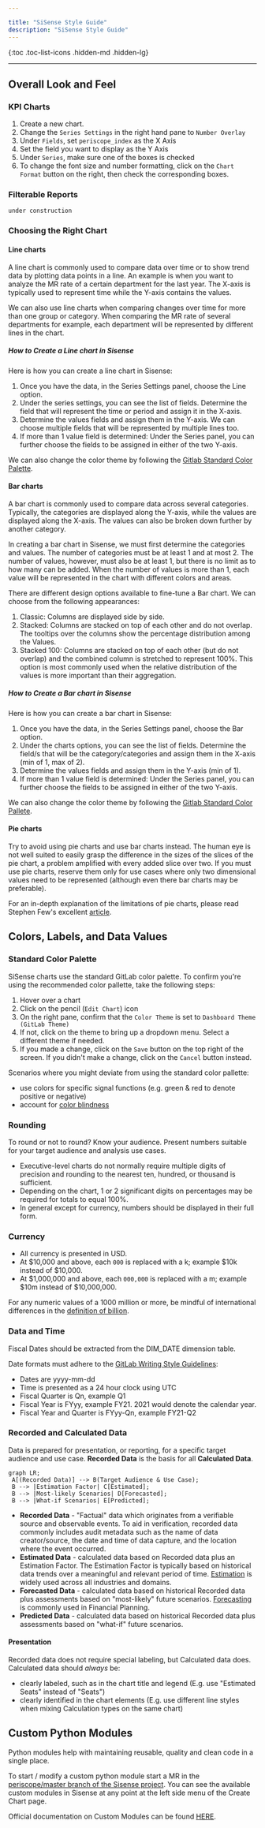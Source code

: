 ```yaml
---

title: "SiSense Style Guide"
description: "SiSense Style Guide"
---
```






{:toc .toc-list-icons .hidden-md .hidden-lg}

---

## Overall Look and Feel

### KPI Charts

1. Create a new chart.
1. Change the `Series Settings` in the right hand pane to `Number Overlay`
1. Under `Fields`, set `periscope_index` as the X Axis
1. Set the field you want to display as the Y Axis
1. Under `Series`, make sure one of the boxes is checked
1. To change the font size and number formatting, click on the `Chart Format` button on the right, then check the corresponding boxes.

### Filterable Reports

`under construction`

### Choosing the Right Chart

#### Line charts

A line chart is commonly used to compare data over time or to show trend data by plotting data points in a line. An example is when you want to analyze the MR rate of a certain department for the last year. The X-axis is typically used to represent time while the Y-axis contains the values.

We can also use line charts when comparing changes over time for more than one group or category. When comparing the MR rate of several departments for example, each department will be represented by different lines in the chart.

##### How to Create a Line chart in Sisense

Here is how you can create a line chart in Sisense:

1. Once you have the data, in the Series Settings panel, choose the Line option.
2. Under the series settings, you can see the list of fields. Determine the field that will represent the time or period and assign it in the X-axis.
3. Determine the values fields and assign them in the Y-axis. We can choose multiple fields that will be represented by multiple lines too.
4. If more than 1 value field is determined: Under the Series panel, you can further choose the fields to be assigned in either of the two Y-axis.

We can also change the color theme by following the [Gitlab Standard Color Palette](https://about.gitlab.com/handbook/business-technology/data-team/platform/sisense-style-guide/#standard-color-pallete).

#### Bar charts

A bar chart is commonly used to compare data across several categories. Typically, the categories are displayed along the Y-axis, while the values are displayed along the X-axis. The values can also be broken down further by another category.

In creating a bar chart in Sisense, we must first determine the categories and values. The number of categories must be at least 1 and at most 2. The number of values, however, must also be at least 1, but there is no limit as to how many can be added. When the number of values is more than 1, each value will be represented in the chart with different colors and areas.

There are different design options available to fine-tune a Bar chart. We can choose from the following appearances:
1. Classic: Columns are displayed side by side.
2. Stacked: Columns are stacked on top of each other and do not overlap. The tooltips over the columns show the percentage distribution among the Values.
3. Stacked 100: Columns are stacked on top of each other (but do not overlap) and the combined column is stretched to represent 100%. This option is most commonly used when the relative distribution of the values is more important than their aggregation.

##### How to Create a Bar chart in Sisense

Here is how you can create a bar chart in Sisense:

1. Once you have the data, in the Series Settings panel, choose the Bar option.
2. Under the charts options, you can see the list of fields. Determine the field/s that will be the category/categories and assign them in the X-axis (min of 1, max of 2).
3. Determine the values fields and assign them in the Y-axis (min of 1).
4. If more than 1 value field is determined: Under the Series panel, you can further choose the fields to be assigned in either of the two Y-axis.

We can also change the color theme by following the [Gitlab Standard Color Pallete](https://about.gitlab.com/handbook/business-technology/data-team/platform/sisense-style-guide/#standard-color-pallete).

#### Pie charts

Try to avoid using pie charts and use bar charts instead. The human eye is not well suited to easily grasp the difference in the sizes of the slices of the pie chart, a problem amplified with every added slice over two. If you must use pie charts, reserve them only for use cases where only two dimensional values need to be represented (although even there bar charts may be preferable).

For an in-depth explanation of the limitations of pie charts, please read Stephen Few's excellent [article](https://www.perceptualedge.com/articles/visual_business_intelligence/save_the_pies_for_dessert.pdf).

## Colors, Labels, and Data Values

### Standard Color Palette

SiSense charts use the standard GitLab color palette. To confirm you're using the recommended color pallette, take the following steps:
1. Hover over a chart
1. Click on the pencil (`Edit Chart`) icon
1. On the right pane, confirm that the `Color Theme` is set to `Dashboard Theme (GitLab Theme)`
1. If not, click on the theme to bring up a dropdown menu. Select a different theme if needed.
1. If you made a change, click on the `Save` button on the top right of the screen. If you didn't make a change, click on the `Cancel` button instead.

Scenarios where you might deviate from using the standard color pallette:
- use colors for specific signal functions (e.g. green & red to denote positive or negative)
- account for [color blindness](https://www.getfeedback.com/resources/ux/how-to-design-for-color-blindness/)

### Rounding

To round or not to round? Know your audience. Present numbers suitable for your target audience and analysis use cases.
- Executive-level charts do not normally require multiple digits of precision and rounding to the nearest ten, hundred, or thousand is sufficient.
- Depending on the chart, 1 or 2 significant digits on percentages may be required for totals to equal 100%.
- In general except for currency, numbers should be displayed in their full form.

### Currency

- All currency is presented in USD.
- At $10,000 and above, each `000` is replaced with a k; example $10k instead of $10,000.
- At $1,000,000 and above, each `000,000` is replaced with a m; example $10m instead of $10,000,000.

For any numeric values of a 1000 million or more, be mindful of international differences in the [definition of billion](https://pages.ucsd.edu/~dkjordan/cgi-bin/moreabout.pl?tyimuh=bignum).

### Data and Time

Fiscal Dates should be extracted from the DIM_DATE dimension table.

Date formats must adhere to the [GitLab Writing Style Guidelines](/handbook/communication/#writing-style-guidelines):
- Dates are yyyy-mm-dd
- Time is presented as a 24 hour clock using UTC
- Fiscal Quarter is Qn, example Q1
- Fiscal Year is FYyy, example FY21. 2021 would denote the calendar year.
- Fiscal Year and Quarter is FYyy-Qn, example FY21-Q2

### Recorded and Calculated Data

Data is prepared for presentation, or reporting, for a specific target audience and use case. **Recorded Data** is the basis for all **Calculated Data**.

```mermaid
graph LR;
 A[(Recorded Data)] --> B(Target Audience & Use Case);
 B --> |Estimation Factor| C[Estimated];
 B --> |Most-likely Scenarios| D[Forecasted];
 B --> |What-if Scenarios| E[Predicted];
```

- **Recorded Data** - "Factual" data which originates from a verifiable source and observable events. To aid in verification, recorded data commonly includes audit metadata such as the name of data creator/source, the date and time of data capture, and the location where the event occurred.
- **Estimated Data** - calculated data based on Recorded data plus an Estimation Factor. The Estimation Factor is typically based on historical data trends over a meaningful and relevant period of time. [Estimation](https://en.wikipedia.org/wiki/Estimation) is widely used across all industries and domains.
- **Forecasted Data** - calculated data based on historical Recorded data plus assessments based on "most-likely" future scenarios. [Forecasting](https://en.wikipedia.org/wiki/Forecasting) is commonly used in Financial Planning.
- **Predicted Data** - calculated data based on historical Recorded data plus assessments based on "what-if" future scenarios.


#### Presentation

Recorded data does not require special labeling, but Calculated data does. Calculated data should *always* be:
- clearly labeled, such as in the chart title and legend (E.g. use "Estimated Seats" instead of "Seats")
- clearly identified in the chart elements (E.g. use different line styles when mixing Calculation types on the same chart)


## Custom Python Modules

Python modules help with maintaining reusable, quality and clean code in a single place.

To start / modify a custom python module start a MR in the [periscope/master branch of the Sisense project](https://gitlab.com/gitlab-data/periscope/-/tree/periscope/master). You can see the available custom modules in Sisense at any point at the left side menu of the Create Chart page.

Official documentation on Custom Modules can be found [HERE](https://dtdocs.sisense.com/article/custom-modules).
